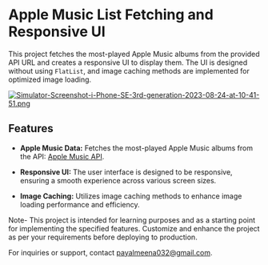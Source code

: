 # Apple Music List Fetching and Responsive UI

This project fetches the most-played Apple Music albums from the provided API URL and creates a responsive UI to display them. The UI is designed without using `FlatList`, and image caching methods are implemented for optimized image loading.

[![Simulator-Screenshot-i-Phone-SE-3rd-generation-2023-08-24-at-10-41-51.png](https://i.postimg.cc/sgH8Lr6W/Simulator-Screenshot-i-Phone-SE-3rd-generation-2023-08-24-at-10-41-51.png)](https://postimg.cc/87WtFqVk)

## Features

- **Apple Music Data:** Fetches the most-played Apple Music albums from the API: [Apple Music API](https://rss.applemarketingtools.com/api/v2/us/music/most-played/100/albums.json).

- **Responsive UI:** The user interface is designed to be responsive, ensuring a smooth experience across various screen sizes.

- **Image Caching:** Utilizes image caching methods to enhance image loading performance and efficiency.

Note-
This project is intended for learning purposes and as a starting point for implementing the specified features. Customize and enhance the project as per your requirements before deploying to production.

For inquiries or support, contact payalmeena032@gmail.com.

